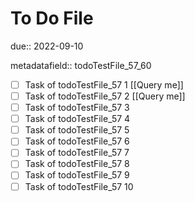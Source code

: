 # To Do File

due:: 2022-09-10

metadatafield:: todoTestFile_57_60

- [ ] Task of todoTestFile_57 1 [[Query me]]
- [ ] Task of todoTestFile_57 2 [[Query me]]
- [ ] Task of todoTestFile_57 3
- [ ] Task of todoTestFile_57 4
- [ ] Task of todoTestFile_57 5
- [ ] Task of todoTestFile_57 6
- [ ] Task of todoTestFile_57 7
- [ ] Task of todoTestFile_57 8
- [ ] Task of todoTestFile_57 9
- [ ] Task of todoTestFile_57 10